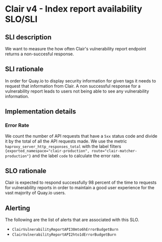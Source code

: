 # Clair v4 - Index report availability SLO/SLI

## SLI description
We want to measure the how often Clair's vulnerability report endpoint returns a non-succesful response.

## SLI rationale
In order for Quay.io to display security information for given tags it needs to request that information from Clair. A non successful response for a vulnerability report leads to users not being able to see any vulnerability information.
## Implementation details

### Error Rate
We count the number of API requests that have a `5xx` status code and divide it by the total of all the API requests made. We use the metric `haproxy_server_http_responses_total` with the label filters `{exported_namespace="clair-production", route="clair-matcher-production"}` and the label `code` to calculate the error rate.
## SLO rationale
Clair is expected to respond successfully 98 percent of the time to requests for vulnerability reports in order to maintain a good user experience for the vast majority of Quay.io users.
## Alerting
The following are the list of alerts that are associated with this SLO.

- `ClairVulnerabilityReportAPI30mto6hErrorBudgetBurn`
- `ClairVulnerabilityReportAPI2hto1dErrorBudgetBurn`
